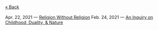 [« Back](https://jademoroes.github.io)<br>
<br>
Apr. 22, 2021 — [Religion Without Religion](https://jademoroes.github.io/essays/religion-without-religion)
Feb. 24, 2021 — [An Inquiry on Childhood, Duality, & Nature](https://jademoroes.github.io/essays/childhood-and-duality) 
